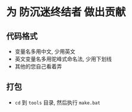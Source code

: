 # 为 防沉迷终结者 做出贡献
## 代码格式
- 变量名多用中文, 少用英文
- 英文变量名多用驼峰式命名法, 少用下划线
- 其他的您自己看着弄
## 打包
- `cd` 到 `tools` 目录, 然后执行 `make.bat`
